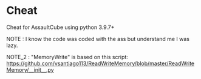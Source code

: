 # Cheat
Cheat for AssaultCube using python 3.9.7+

NOTE : I know the code was coded with the ass but understand me I was lazy.

NOTE_2 : "MemoryWrite" is based on this script: https://github.com/vsantiago113/ReadWriteMemory/blob/master/ReadWriteMemory/__init__.py
